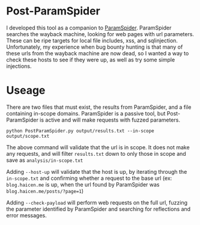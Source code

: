 # Post-ParamSpider

I developed this tool as a companion to [ParamSpider](https://github.com/devanshbatham/ParamSpider).
ParamSpider searches the wayback machine, looking for web pages with url parameters.
These can be ripe targets for local file includes, xss, and sqlinjection.
Unfortunately, my experience when bug bounty hunting is that many of these urls from the wayback machine are now dead, so I wanted a way to check these hosts to see if they were up, as well as try some simple injections.

# Useage

There are two files that must exist, the results from ParamSpider, and a file containing in-scope domains.
ParamSpider is a passive tool, but Post-ParamSpider is active and will make requests with fuzzed parameters.

`python PostParamSpider.py output/results.txt --in-scope output/scope.txt`


The above command will validate that the url is in scope.
It does not make any requests, and will filter `results.txt` down to only those in scope and save as `analysis/in-scope.txt`

Adding `--host-up` will validate that the host is up, by iterating through the `in-scope.txt` and confirming whether a request to the base url (ex: `blog.haicen.me` is up, when the url found by ParamSpider was `blog.haicen.me/posts/?page=1`)

Adding `--check-payload` will perform web requests on the full url, fuzzing the parameter identified by ParamSpider and searching for reflections and error messages.
